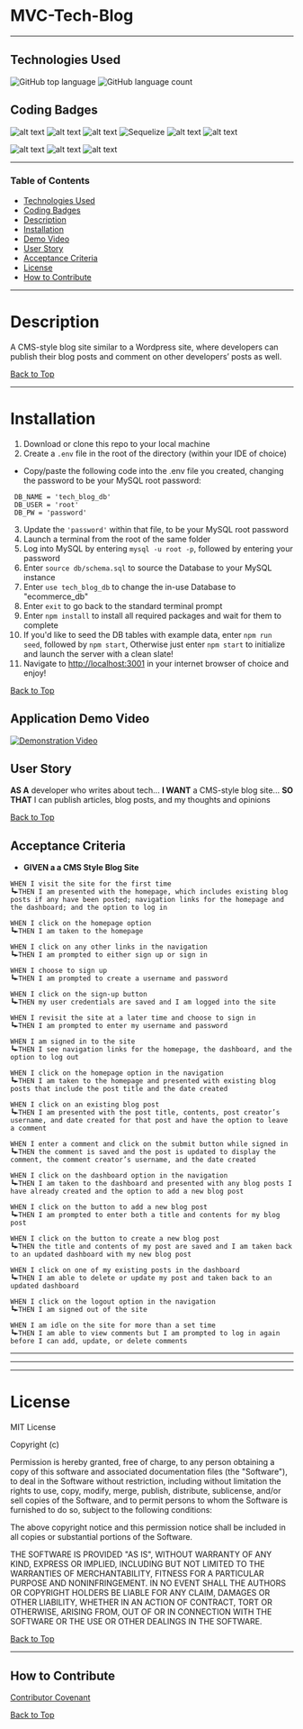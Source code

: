 # MVC-Tech-Blog
---
## Technologies Used
![GitHub top language](https://img.shields.io/github/languages/top/eSTee3/E-Commerce-Back-End?color=green&logo=github&logoColor=green)
![GitHub language count](https://img.shields.io/github/languages/count/eSTee3/E-Commerce-Back-End?color=green&logo=github&logoColor=green)

## Coding Badges
![alt text](https://img.shields.io/badge/Express.js-000000?style=for-the-badge&logo=express&logoColor=white)
![alt text](https://img.shields.io/badge/Node.js-339933?style=for-the-badge&logo=nodedotjs&logoColor=white)
![alt text](https://img.shields.io/badge/JavaScript-323330?style=for-the-badge&logo=javascript&logoColor=F7DF1E)
![Sequelize](https://img.shields.io/badge/Sequelize-52B0E7?style=for-the-badge&logo=Sequelize&logoColor=white)
![alt text](https://img.shields.io/badge/MySQL-005C84?style=for-the-badge&logo=mysql&logoColor=white)
![alt text](https://img.shields.io/badge/Handlebars.js-f0772b?style=for-the-badge&logo=handlebarsdotjs&logoColor=black)

![alt text](https://img.shields.io/badge/bcrypt-package-red)
![alt text](https://img.shields.io/badge/dotenv-package-red)
![alt text](https://img.shields.io/badge/Connect_Session_Sequelize-package-red)

---

### Table of Contents
- [Technologies Used](#technologies-used)
- [Coding Badges](#coding-badges)
- [Description](#description)
- [Installation](#installation)
- [Demo Video](#application-demo-video)
- [User Story](#user-story)
- [Acceptance Criteria](#acceptance-criteria)
- [License](#license)
- [How to Contribute](#how-to-contribute)

---
# Description
A CMS-style blog site similar to a Wordpress site, where developers can publish their blog posts and comment on other developers’ posts as well.

[Back to Top](#table-of-contents)

---
# Installation
1. Download or clone this repo to your local machine
2. Create a `.env` file in the root of the directory (within your IDE of choice)
 - Copy/paste the following code into the .env file you created, changing the password to be your MySQL root password:
 ```
  DB_NAME = 'tech_blog_db'
  DB_USER = 'root'
  DB_PW = 'password'
 ```
3. Update the `'password'` within that file, to be your MySQL root password
4. Launch a terminal from the root of the same folder
5. Log into MySQL by entering `mysql -u root -p`, followed by entering your password
6. Enter `source db/schema.sql` to source the Database to your MySQL instance
7. Enter `use tech_blog_db` to change the in-use Database to "ecommerce_db"
8. Enter `exit` to go back to the standard terminal prompt
9. Enter `npm install` to install all required packages and wait for them to complete
10. If you'd like to seed the DB tables with example data, enter `npm run seed`, followed by `npm start`, Otherwise just enter `npm start` to initialize and launch the server with a clean slate!
11. Navigate to [http://localhost:3001](http://localhost:3001) in your internet browser of choice and enjoy!

[Back to Top](#table-of-contents)

## Application Demo Video
[![Demonstration Video](https://img.youtube.com/vi/CRUn9n0FdZI/0.jpg)](https://www.youtube.com/watch?v=CRUn9n0FdZI)

## User Story
**AS A** developer who writes about tech...  **I WANT** a CMS-style blog site...  **SO THAT** I can publish articles, blog posts, and my thoughts and opinions

[Back to Top](#table-of-contents)


## Acceptance Criteria
- **GIVEN a a CMS Style Blog Site**
```
WHEN I visit the site for the first time
┗►THEN I am presented with the homepage, which includes existing blog posts if any have been posted; navigation links for the homepage and the dashboard; and the option to log in

WHEN I click on the homepage option
┗►THEN I am taken to the homepage

WHEN I click on any other links in the navigation
┗►THEN I am prompted to either sign up or sign in

WHEN I choose to sign up
┗►THEN I am prompted to create a username and password

WHEN I click on the sign-up button
┗►THEN my user credentials are saved and I am logged into the site

WHEN I revisit the site at a later time and choose to sign in
┗►THEN I am prompted to enter my username and password

WHEN I am signed in to the site
┗►THEN I see navigation links for the homepage, the dashboard, and the option to log out

WHEN I click on the homepage option in the navigation
┗►THEN I am taken to the homepage and presented with existing blog posts that include the post title and the date created

WHEN I click on an existing blog post
┗►THEN I am presented with the post title, contents, post creator’s username, and date created for that post and have the option to leave a comment

WHEN I enter a comment and click on the submit button while signed in
┗►THEN the comment is saved and the post is updated to display the comment, the comment creator’s username, and the date created

WHEN I click on the dashboard option in the navigation
┗►THEN I am taken to the dashboard and presented with any blog posts I have already created and the option to add a new blog post

WHEN I click on the button to add a new blog post
┗►THEN I am prompted to enter both a title and contents for my blog post

WHEN I click on the button to create a new blog post
┗►THEN the title and contents of my post are saved and I am taken back to an updated dashboard with my new blog post

WHEN I click on one of my existing posts in the dashboard
┗►THEN I am able to delete or update my post and taken back to an updated dashboard

WHEN I click on the logout option in the navigation
┗►THEN I am signed out of the site

WHEN I am idle on the site for more than a set time
┗►THEN I am able to view comments but I am prompted to log in again before I can add, update, or delete comments
```
---
---
---

# License

MIT License

Copyright (c)

Permission is hereby granted, free of charge, to any person obtaining a copy
of this software and associated documentation files (the "Software"), to deal
in the Software without restriction, including without limitation the rights
to use, copy, modify, merge, publish, distribute, sublicense, and/or sell
copies of the Software, and to permit persons to whom the Software is
furnished to do so, subject to the following conditions:

The above copyright notice and this permission notice shall be included in all
copies or substantial portions of the Software.

THE SOFTWARE IS PROVIDED "AS IS", WITHOUT WARRANTY OF ANY KIND, EXPRESS OR
IMPLIED, INCLUDING BUT NOT LIMITED TO THE WARRANTIES OF MERCHANTABILITY,
FITNESS FOR A PARTICULAR PURPOSE AND NONINFRINGEMENT. IN NO EVENT SHALL THE
AUTHORS OR COPYRIGHT HOLDERS BE LIABLE FOR ANY CLAIM, DAMAGES OR OTHER
LIABILITY, WHETHER IN AN ACTION OF CONTRACT, TORT OR OTHERWISE, ARISING FROM,
OUT OF OR IN CONNECTION WITH THE SOFTWARE OR THE USE OR OTHER DEALINGS IN THE
SOFTWARE.

[Back to Top](#table-of-contents)

---

## How to Contribute

[Contributor Covenant](https://www.contributor-covenant.org/)

[Back to Top](#table-of-contents)
